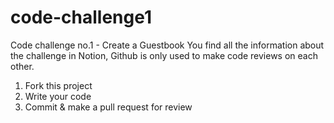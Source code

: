 # code-challenge1

Code challenge no.1 - Create a Guestbook 
You find all the information about the challenge in Notion, Github is only used to make code reviews on each other.  

1. Fork this project
2. Write your code
3. Commit & make a pull request for review
